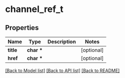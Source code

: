 # channel_ref_t

## Properties
Name | Type | Description | Notes
------------ | ------------- | ------------- | -------------
**title** | **char \*** |  | [optional] 
**href** | **char \*** |  | [optional] 

[[Back to Model list]](../README.md#documentation-for-models) [[Back to API list]](../README.md#documentation-for-api-endpoints) [[Back to README]](../README.md)


